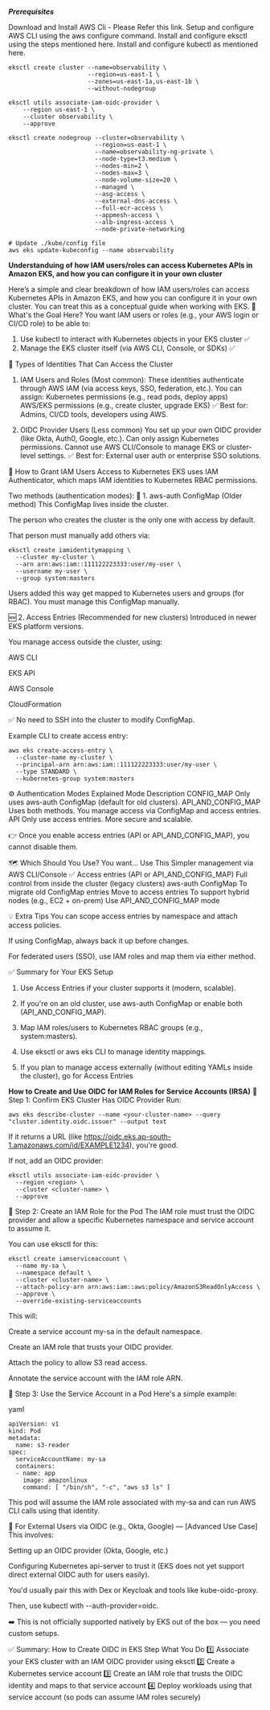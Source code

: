 ***Prerequisites***  

Download and Install AWS Cli - Please Refer this link.
Setup and configure AWS CLI using the aws configure command.
Install and configure eksctl using the steps mentioned here.
Install and configure kubectl as mentioned here.


```
eksctl create cluster --name=observability \
                      --region=us-east-1 \
                      --zones=us-east-1a,us-east-1b \
                      --without-nodegroup
```

```
eksctl utils associate-iam-oidc-provider \
    --region us-east-1 \
    --cluster observability \
    --approve
```
```
eksctl create nodegroup --cluster=observability \
                        --region=us-east-1 \
                        --name=observability-ng-private \
                        --node-type=t3.medium \
                        --nodes-min=2 \
                        --nodes-max=3 \
                        --node-volume-size=20 \
                        --managed \
                        --asg-access \
                        --external-dns-access \
                        --full-ecr-access \
                        --appmesh-access \
                        --alb-ingress-access \
                        --node-private-networking

# Update ./kube/config file
aws eks update-kubeconfig --name observability
```



****Understanduing of how IAM users/roles can access Kubernetes APIs in Amazon EKS, and how you can configure it in your own cluster****

Here’s a simple and clear breakdown of how IAM users/roles can access Kubernetes APIs in Amazon EKS, and how you can configure it in your own cluster. You can treat this as a conceptual guide when working with EKS.
🧠 What's the Goal Here?
You want IAM users or roles (e.g., your AWS login or CI/CD role) to be able to:

1. Use kubectl to interact with Kubernetes objects in your EKS cluster ✅
2. Manage the EKS cluster itself (via AWS CLI, Console, or SDKs) ✅

🔐 Types of Identities That Can Access the Cluster
1. IAM Users and Roles (Most common):
These identities authenticate through AWS IAM (via access keys, SSO, federation, etc.).
You can assign:
Kubernetes permissions (e.g., read pods, deploy apps)
AWS/EKS permissions (e.g., create cluster, upgrade EKS)
✅ Best for: Admins, CI/CD tools, developers using AWS.

2. OIDC Provider Users (Less common)
You set up your own OIDC provider (like Okta, Auth0, Google, etc.).
Can only assign Kubernetes permissions.
Cannot use AWS CLI/Console to manage EKS or cluster-level settings.
✅ Best for: External user auth or enterprise SSO solutions.

🔧 How to Grant IAM Users Access to Kubernetes
EKS uses IAM Authenticator, which maps IAM identities to Kubernetes RBAC permissions.

Two methods (authentication modes):
🔁 1. aws-auth ConfigMap (Older method)
This ConfigMap lives inside the cluster.

The person who creates the cluster is the only one with access by default.

That person must manually add others via:

```
eksctl create iamidentitymapping \
  --cluster my-cluster \
  --arn arn:aws:iam::111122223333:user/my-user \
  --username my-user \
  --group system:masters
  ```
Users added this way get mapped to Kubernetes users and groups (for RBAC).
You must manage this ConfigMap manually.

🆕 2. Access Entries (Recommended for new clusters)
Introduced in newer EKS platform versions.

You manage access outside the cluster, using:

AWS CLI

EKS API

AWS Console

CloudFormation

✅ No need to SSH into the cluster to modify ConfigMap.

Example CLI to create access entry:

```
aws eks create-access-entry \
  --cluster-name my-cluster \
  --principal-arn arn:aws:iam::111122223333:user/my-user \
  --type STANDARD \
  --kubernetes-group system:masters
```
⚙️ Authentication Modes Explained
Mode	                        Description
CONFIG_MAP	                Only uses aws-auth ConfigMap (default for old clusters).
API_AND_CONFIG_MAP	        Uses both methods. You manage access via ConfigMap and access entries.
API                        	Only use access entries. More secure and scalable.

👉 Once you enable access entries (API or API_AND_CONFIG_MAP), you cannot disable them.

🗺️ Which Should You Use?
You want...	                                                        Use This
Simpler management via AWS CLI/Console	                           ✅ Access entries (API or API_AND_CONFIG_MAP)
Full control from inside the cluster (legacy clusters)	            aws-auth ConfigMap
To migrate old ConfigMap entries	                                  Move to access entries
To support hybrid nodes (e.g., EC2 + on-prem)	                      Use API_AND_CONFIG_MAP mode

💡 Extra Tips
You can scope access entries by namespace and attach access policies.

If using ConfigMap, always back it up before changes.

For federated users (SSO), use IAM roles and map them via either method.

✅ Summary for Your EKS Setup
1. Use Access Entries if your cluster supports it (modern, scalable).

2. If you're on an old cluster, use aws-auth ConfigMap or enable both (API_AND_CONFIG_MAP).

3. Map IAM roles/users to Kubernetes RBAC groups (e.g., system:masters).

4. Use eksctl or aws eks CLI to manage identity mappings.

5. If you plan to manage access externally (without editing YAMLs inside the cluster), go for Access Entries

****How to Create and Use OIDC for IAM Roles for Service Accounts (IRSA)****
🔹 Step 1: Confirm EKS Cluster Has OIDC Provider
Run:

```
aws eks describe-cluster --name <your-cluster-name> --query "cluster.identity.oidc.issuer" --output text
```
If it returns a URL (like https://oidc.eks.ap-south-1.amazonaws.com/id/EXAMPLE1234), you're good.

If not, add an OIDC provider:

```
eksctl utils associate-iam-oidc-provider \
  --region <region> \
  --cluster <cluster-name> \
  --approve
```
🔹 Step 2: Create an IAM Role for the Pod
The IAM role must trust the OIDC provider and allow a specific Kubernetes namespace and service account to assume it.

You can use eksctl for this:

```
eksctl create iamserviceaccount \
  --name my-sa \
  --namespace default \
  --cluster <cluster-name> \
  --attach-policy-arn arn:aws:iam::aws:policy/AmazonS3ReadOnlyAccess \
  --approve \
  --override-existing-serviceaccounts
```
This will:

Create a service account my-sa in the default namespace.

Create an IAM role that trusts your OIDC provider.

Attach the policy to allow S3 read access.

Annotate the service account with the IAM role ARN.

🔹 Step 3: Use the Service Account in a Pod
Here's a simple example:

yaml
```
apiVersion: v1
kind: Pod
metadata:
  name: s3-reader
spec:
  serviceAccountName: my-sa
  containers:
  - name: app
    image: amazonlinux
    command: [ "/bin/sh", "-c", "aws s3 ls" ]
```
This pod will assume the IAM role associated with my-sa and can run AWS CLI calls using that identity.

🔎 For External Users via OIDC (e.g., Okta, Google) — [Advanced Use Case]
This involves:

Setting up an OIDC provider (Okta, Google, etc.)

Configuring Kubernetes api-server to trust it (EKS does not yet support direct external OIDC auth for users easily).

You'd usually pair this with Dex or Keycloak and tools like kube-oidc-proxy.

Then, use kubectl with --auth-provider=oidc.

➡️ This is not officially supported natively by EKS out of the box — you need custom setups.

✅ Summary: How to Create OIDC in EKS
Step	What You Do
1️⃣	Associate your EKS cluster with an IAM OIDC provider using eksctl
2️⃣	Create a Kubernetes service account
3️⃣	Create an IAM role that trusts the OIDC identity and maps to that service account
4️⃣	Deploy workloads using that service account (so pods can assume IAM roles securely)
